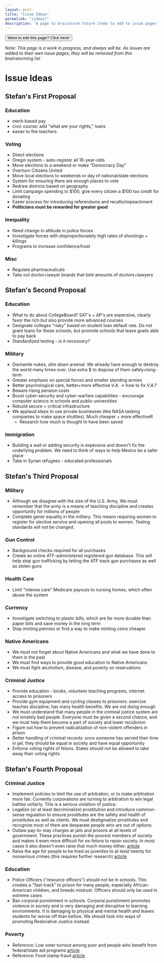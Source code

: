 ```yaml
---
layout: post
title: "Issue Ideas"
permalink: "/ideas/"
description: 'A page to brainstorm future items to add to issue pages'
---
```


<a href="https://github.com/UnsolvedCypher/improving-america/blob/gh-pages/ideas.md">
<button class="issues-button">Want to edit this page? Click here!</button>
</a>

*Note: This page is a work in progress, and always will be. As issues are added to their own issue pages, they will be removed from this brainstorming list*

Issue Ideas
===========

Stefan's First Proposal
-----------------------

### Education
- merit-based pay
- civic course: add "what are your rights," loans
- easier to fire teachers

### Voting
- Direct elections
- Oregin system - auto-register all 18-year-olds
- Move elections to a weekend or make "Democracy Day"
- Overturn Citizens United
- Move local elections to weekends or day of national/state elections
- System for ensuring there are enough places to vote
- Redraw districts based on geography
- Limit campaign spending to $100, give every citizen a $100 tax credit for donating
- Easier process for introducing referendums and recalls/impeachment
- **Politicians must be rewarded for greater good**

### Inequality
- Need change in attitude in police forces
- Investigate forces with disproportionately high rates of shootings + killings
- Programs to increase confidence/trust

### Misc
- Regulate pharmaceuticals
- Take out doctor+lawyer boards that limit amounts of doctors+lawyers

Stefan's Second Proposal
------------------------

### Education
- What to do about CollegeBoard? SAT's + AP's are expensive, clearly favor the rich *but* also provide more advanced courses
- Designate colleges "risky" based on student loan default rate. Do not grant loans for those schools, but promote schools that leave grads able to pay back
- Standardized testing - *is it necessary?*

### Military
- Dismantle nukes, slim down arsenal. We already have enough to destroy the world many times over. Use extra $ to dispose of them safely+long-term
- Greater emphasis on special forces and smaller standing armies
- Better psychological care, better+more effective V.A. → how to fix V.A.?
- Beware rising pension costs
- Boost cyber-security and cyber-warfare capabilities - encourage computer science in schools and public universities
- Rebuild secure + critical infrastructure
- We applaud steps to use private businesses (like NASA tasking companies to make space shuttles). Much cheaper + more effectiveR
    - Research how much is thought to have been saved

### Immigration
- Building a wall or adding security is expensive and doesn't fix the underlying problem. We need to think of ways to help Mexico be a safer place
- Take in Syrian refugees - educated professionals

Stefan's Third Proposal
-----------------------

### Military
- Although we disagree with the size of the U.S. Army, We must remember that the army is a means of teaching discipline and creates opportunity for millions of people
- Complete gener equality in the military. This means requiring women to register for slective service and opening all posts to women. Testing standards will not be changed.

### Gun Control
- Background checks required for all purchases
- Create an online ATF-administered registered gun database. This will help stop gun trafficking by letting the ATF track gun purchases as well as stolen guns

### Health Care
- Limit "intense care" Medicare payouts to nursing homes, which often abuse the system

### Currency
- Investigate switching to plastic bills, which are far more durable than paper bills and save money in the long term
- Stop minting pennies or find a way to make minting coins cheaper

### Native Americans
- We must not forget about Native Americans and what we have done to them in the past
- We must find ways to provide good education to Native Americans
- We must fight alcoholism, disease, and poverty on reservations

### Criminal Justice
- Provide education - books, volunteer teaching programs, internet access to prisoners
- Provide gym equipment and cycling classes to prisoners: exercise teaches discipline, has many health benefits. We are not doing enough
- We must understand that many people in the criminal justice system are not innately bad people. Everyone must be given a second chance, and we must help them become a part of society and lower recidivism
- Figure out how to prevent radicalization of non-violent offenders in prison
- Better handling of criminal records: once someone has served their time in jail, they should be equal in society and have equal opportunity
- Enforce voting rights of felons. States should not be allowed to take away their voting rights

Stefan's Fourth Proposal
------------------------

### Criminal Justice
- Implement policies to limit the use of arbitration, or to make arbitration more fair. Currently corporations are turning to arbitration to win legal battles unfairly. This is a serious violation of justice.
- Legalize (or at least decriminalize) prostitution and introduce common-sense regulation to ensure prostitutes are the safety and health of prostitutes as well as clients. We must destigmatize prostitutes and recognize most of them are desparate people who are out of options.
- Outlaw pay-to-stay charges at jails and prisons at all levels of government. These practices punish the poorest members of society and makes it even more difficult for ex-felons to rejoin society. In most cases it also doesn't even raise that much money either. [article](http://www.bbc.com/news/magazine-34705968)
- Raise the age for people to be tried as juveniles to at least twenty for nonserious crimes (this requires further research) [article](http://ctmirror.org/2015/11/06/malloy-raise-the-age-for-juvenile-justice-system-to-20/)

### Education
- Police Officers ("resource officers") should not be in schools. This creates a "fast-track" to prison for many people, especially African-American children, and breeds mistrust. Officers should only be used in extreme cases
- Ban corporal punishment in schools. Corporal punishment promotes violence in society and is very damaging and disruptive to learning environments. It is damaging to physical and mental health and leaves students far worse off than before. We should look into ways of promoting Restorative Justice instead.

### Poverty
- Reference: Low voter turnout among poor and people who benefit from federal/state aid programs [article](http://www.nytimes.com/2015/11/22/opinion/sunday/who-turned-my-blue-state-red.html?smid=fb-nytimes&smtyp=cur&_r=0)
- Reference: Food stamp fraud [article](http://www.nytimes.com/2013/12/19/us/food-stamp-fraud-in-the-underground-economy.html)
